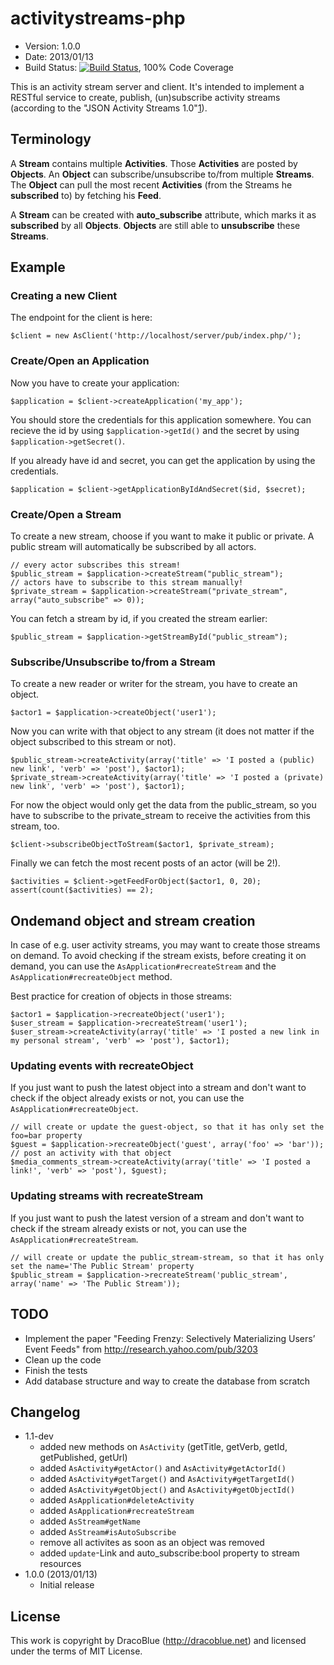 # activitystreams-php

* Version: 1.0.0
* Date: 2013/01/13
* Build Status: [![Build Status](https://secure.travis-ci.org/DracoBlue/activitystreams-php.png?branch=master)](http://travis-ci.org/DracoBlue/activitystreams-php), 100% Code Coverage

This is an activity stream server and client. It's intended to implement a RESTful service to create, publish, (un)subscribe activity streams (according to the "JSON Activity Streams 1.0"[1]).

  [1]: http://activitystrea.ms/specs/json/1.0/
  
## Terminology

A **Stream** contains multiple **Activities**. Those **Activities** are posted by **Objects**. An **Object** can subscribe/unsubscribe to/from multiple **Streams**. The **Object** can pull the most recent **Activities** (from the Streams he **subscribed** to) by fetching his **Feed**.

A **Stream** can be created with **auto_subscribe** attribute, which marks it as **subscribed** by all **Objects**. **Objects** are still able to **unsubscribe** these **Streams**.

## Example

### Creating a new Client

The endpoint for the client is here:

    $client = new AsClient('http://localhost/server/pub/index.php/');

### Create/Open an Application

Now you have to create your application:

    $application = $client->createApplication('my_app');
    
You should store the credentials for this application somewhere. You can
recieve the id by using `$application->getId()` and the secret by using
`$application->getSecret()`.

If you already have id and secret, you can get the application by using
the credentials.

    $application = $client->getApplicationByIdAndSecret($id, $secret);

### Create/Open a Stream

To create a new stream, choose if you want to make it public or private. A public stream will automatically be subscribed by all actors.

    // every actor subscribes this stream!
    $public_stream = $application->createStream("public_stream");
    // actors have to subscribe to this stream manually!
    $private_stream = $application->createStream("private_stream", array("auto_subscribe" => 0));

You can fetch a stream by id, if you created the stream earlier:

    $public_stream = $application->getStreamById("public_stream");

### Subscribe/Unsubscribe to/from a Stream

To create a new reader or writer for the stream, you have to create an object.
    
    $actor1 = $application->createObject('user1');

Now you can write with that object to any stream (it does not matter if the object subscribed to this stream or not).

    $public_stream->createActivity(array('title' => 'I posted a (public) new link', 'verb' => 'post'), $actor1);
    $private_stream->createActivity(array('title' => 'I posted a (private) new link', 'verb' => 'post'), $actor1);

For now the object would only get the data from the public_stream, so you have to subscribe to the private_stream to receive the activities from this stream, too.

    $client->subscribeObjectToStream($actor1, $private_stream);

Finally we can fetch the most recent posts of an actor (will be 2!).

    $activities = $client->getFeedForObject($actor1, 0, 20);
    assert(count($activities) == 2);

## Ondemand object and stream creation

In case of e.g. user activity streams, you may want to create those streams on demand. To avoid checking if the stream
exists, before creating it on demand, you can use the `AsApplication#recreateStream` and the `AsApplication#recreateObject` method.

Best practice for creation of objects in those streams:

    $actor1 = $application->recreateObject('user1');
    $user_stream = $application->recreateStream('user1');
    $user_stream->createActivity(array('title' => 'I posted a new link in my personal stream', 'verb' => 'post'), $actor1);

### Updating events with recreateObject

If you just want to push the latest object into a stream and don't want to check if the object already exists or not, you
can use the `AsApplication#recreateObject`.

    // will create or update the guest-object, so that it has only set the foo=bar property
    $guest = $application->recreateObject('guest', array('foo' => 'bar'));
    // post an activity with that object
    $media_comments_stream->createActivity(array('title' => 'I posted a link!', 'verb' => 'post'), $guest);

### Updating streams with recreateStream

If you just want to push the latest version of a stream and don't want to check if the stream already exists or not, you
can use the `AsApplication#recreateStream`.

    // will create or update the public_stream-stream, so that it has only set the name='The Public Stream' property
    $public_stream = $application->recreateStream('public_stream', array('name' => 'The Public Stream'));

## TODO

* Implement the paper "Feeding Frenzy: Selectively Materializing Users’ Event Feeds" from <http://research.yahoo.com/pub/3203>
* Clean up the code
* Finish the tests
* Add database structure and way to create the database from scratch

## Changelog

* 1.1-dev
  - added new methods on `AsActivity` (getTitle, getVerb, getId, getPublished, getUrl)
  - added `AsActivity#getActor()` and `AsActivity#getActorId()`
  - added `AsActivity#getTarget()` and `AsActivity#getTargetId()`
  - added `AsActivity#getObject()` and `AsActivity#getObjectId()`
  - added `AsApplication#deleteActivity`
  - added `AsApplication#recreateStream`
  - added `AsStream#getName`
  - added `AsStream#isAutoSubscribe`
  - remove all activites as soon as an object was removed
  - added `update`-Link and auto_subscribe:bool property to stream resources
* 1.0.0 (2013/01/13)
  - Initial release

## License

This work is copyright by DracoBlue (<http://dracoblue.net>) and licensed under the terms of MIT License.
